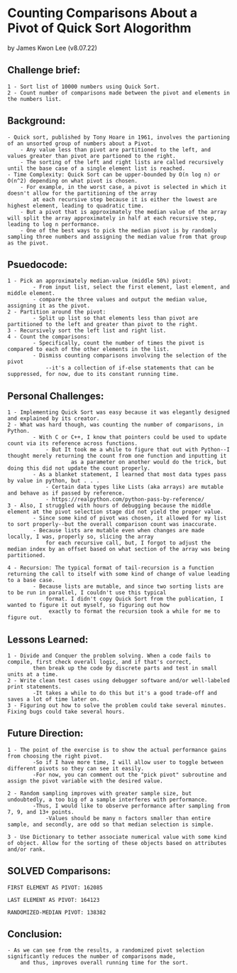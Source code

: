 # Counting Comparisons About a Pivot of Quick Sort Alogorithm
by James Kwon Lee (v8.07.22)

## Challenge brief:
    1 - Sort list of 10000 numbers using Quick Sort.
    2 - Count number of comparisons made between the pivot and elements in the numbers list.

## Background:
    - Quick sort, published by Tony Hoare in 1961, involves the partioning of an unsorted group of numbers about a Pivot.
        - Any value less than pivot are partitioned to the left, and values greater than pivot are partioned to the right.
        - The sorting of the left and right lists are called recursively until the base case of a single element list is reached.
    - Time Complexity: Quick Sort can be upper-bounded by O(n log n) or O(n^2) depending on what pivot is chosen.
        - For example, in the worst case, a pivot is selected in which it doesn't allow for the partitioning of the array
            at each recursive step because it is either the lowest are highest element, leading to quadratic time.
        - But a pivot that is approximately the median value of the array will split the array approximately in half at each recursive step, leading to log n performance.
        - One of the best ways to pick the median pivot is by randomly sampling three numbers and assigning the median value from that group as the pivot.

## Psuedocode:
    1 - Pick an approximately median-value (middle 50%) pivot:
            - From input list, select the first element, last element, and middle element.
            - compare the three values and output the median value, assigning it as the pivot.
    2 - Partition around the pivot:
            - Split up list so that elements less than pivot are partitioned to the left and greater than pivot to the right.
    3 - Recursively sort the left list and right list.
    4 - Count the comparisons:
            - Specifically, count the number of times the pivot is compared to each of the other elements in the list.
            - Dismiss counting comparisons involving the selection of the pivot
                --it's a collection of if-else statements that can be suppressed, for now, due to its constant running time.

## Personal Challenges:
    1 - Implementing Quick Sort was easy because it was elegantly designed and explained by its creator.
    2 - What was hard though, was counting the number of comparisons, in Python.
            - With C or C++, I know that pointers could be used to update count via its reference across functions.
                - But It took me a while to figure that out with Python--I thought merely returning the count from one function and inputting it
                        as a parameter on another would do the trick, but doing this did not update the count properly.
            - As a blanket statement, I learned that most data types pass by value in python, but . . .
                - Certain data types like Lists (aka arrays) are mutable and behave as if passed by reference.
                - https://realpython.com/python-pass-by-reference/
    3 - Also, I struggled with hours of debugging because the middle element at the pivot selection stage did not yield the proper value.
            - Since some kind of pivot was chosen, it allowed for my list to sort properly--but the overall comparison count was inaccurate.
            - Because lists are mutable even when changes are made locally, I was, properly so, slicing the array
                for each recursive call, but, I forgot to adjust the median index by an offset based on what section of the array was being partitioned.

    4 - Recursion: The typical format of tail-recursion is a function returning the call to itself with some kind of change of value leading to a base case.
            - Because lists are mutable, and since two sorting lists are to be run in parallel, I couldn't use this typical
                format. I didn't copy Quick Sort from the publication, I wanted to figure it out myself, so figuring out how
                 exactly to format the recursion took a while for me to figure out.

## Lessons Learned:
    1 - Divide and Conquer the problem solving. When a code fails to compile, first check overall logic, and if that's correct,
            then break up the code by discrete parts and test in small units at a time.
    2 - Write clean test cases using debugger software and/or well-labeled print statements.
            -It takes a while to do this but it's a good trade-off and saves a lot of time later on.
    3 - Figuring out how to solve the problem could take several minutes. Fixing bugs could take several hours.

## Future Direction:
    1 - The point of the exercise is to show the actual performance gains from choosing the right pivot.
            -So if I have more time, I will allow user to toggle between different pivots so they can see it easily.
            -For now, you can comment out the "pick pivot" subroutine and assign the pivot variable with the desired value.

    2 - Random sampling improves with greater sample size, but undoubtedly, a too big of a sample interferes with performance.
            -Thus, I would like to observe performance after sampling from 7, 9, and 13+ points.
                -Values should be many n factors smaller than entire sample, and secondly, are odd so that median selection is simple.

    3 - Use Dictionary to tether associate numerical value with some kind of object. Allow for the sorting of these objects based on attributes and/or rank.



## SOLVED Comparisons:
    FIRST ELEMENT AS PIVOT: 162085

    LAST ELEMENT AS PIVOT: 164123

    RANDOMIZED-MEDIAN PIVOT: 138382

## Conclusion:
    - As we can see from the results, a randomized pivot selection significantly reduces the number of comparisons made,
        and thus, improves overall running time for the sort.
